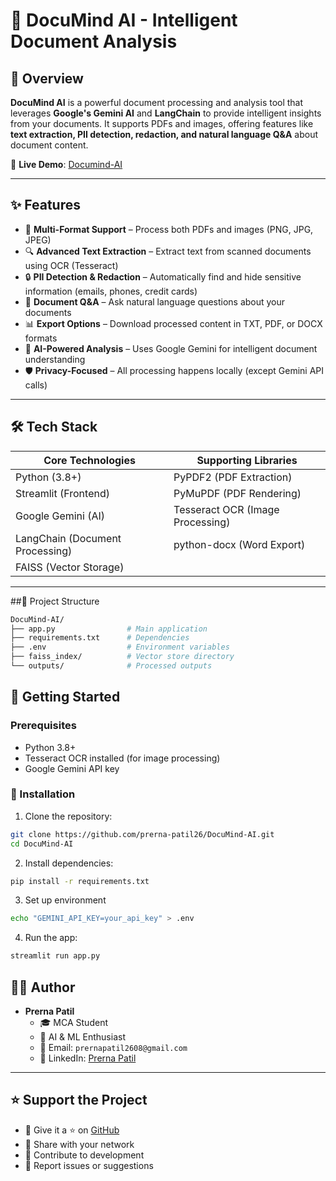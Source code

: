 # 📄 DocuMind AI - Intelligent Document Analysis

## 🚀 Overview

**DocuMind AI** is a powerful document processing and analysis tool that leverages **Google's Gemini AI** and **LangChain** to provide intelligent insights from your documents. It supports PDFs and images, offering features like **text extraction, PII detection, redaction, and natural language Q&A** about document content.

🔗 **Live Demo**: [Documind-AI](https://docuwiz-ai-prerna.streamlit.app)

---

## ✨ Features

- 📂 **Multi-Format Support** – Process both PDFs and images (PNG, JPG, JPEG)
- 🔍 **Advanced Text Extraction** – Extract text from scanned documents using OCR (Tesseract)
- 🔒 **PII Detection & Redaction** – Automatically find and hide sensitive information (emails, phones, credit cards)
- 💬 **Document Q&A** – Ask natural language questions about your documents
- 📊 **Export Options** – Download processed content in TXT, PDF, or DOCX formats
- 🧠 **AI-Powered Analysis** – Uses Google Gemini for intelligent document understanding
- 🛡️ **Privacy-Focused** – All processing happens locally (except Gemini API calls)

---

## 🛠 Tech Stack

| **Core Technologies**      | **Supporting Libraries**         |
|-----------------------------|----------------------------------|
| Python (3.8+)               | PyPDF2 (PDF Extraction)         |
| Streamlit (Frontend)        | PyMuPDF (PDF Rendering)         |
| Google Gemini (AI)          | Tesseract OCR (Image Processing)|
| LangChain (Document Processing)| python-docx (Word Export)     |
| FAISS (Vector Storage)      |                                  |


---

##📂 Project Structure
```bash
DocuMind-AI/
├── app.py                # Main application
├── requirements.txt      # Dependencies
├── .env                  # Environment variables
├── faiss_index/          # Vector store directory
└── outputs/              # Processed outputs

```

## 🏁 Getting Started

### Prerequisites

- Python 3.8+
- Tesseract OCR installed (for image processing)
- Google Gemini API key

### 🔧 Installation

1. Clone the repository:
```bash
git clone https://github.com/prerna-patil26/DocuMind-AI.git
cd DocuMind-AI

```
2. Install dependencies:
```bash
pip install -r requirements.txt

```

3. Set up environment
```bash
echo "GEMINI_API_KEY=your_api_key" > .env
```

4. Run the app:
```bash
streamlit run app.py
```

## 👩‍💻 Author

- **Prerna Patil**
  - 🎓 MCA Student
  - 🧠 AI & ML Enthusiast
  - 📧 Email: `prernapatil2608@gmail.com`
  - 🔗 LinkedIn: [Prerna Patil](https://www.linkedin.com/in/prerna-patil26) <!-- Replace # with your LinkedIn URL -->

---

## ⭐ Support the Project

- 🌟 Give it a ⭐ on [GitHub](https://github.com/prerna-patil26/DocuMind-AI)
- 📢 Share with your network
- 🤝 Contribute to development
- 🐞 Report issues or suggestions
